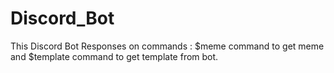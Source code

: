 # Discord_Bot

This Discord Bot Responses on commands :
$meme command to get meme  and $template command to get template from bot.
